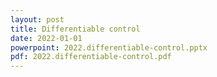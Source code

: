 ```yaml
---
layout: post
title: Differentiable control
date: 2022-01-01
powerpoint: 2022.differentiable-control.pptx
pdf: 2022.differentiable-control.pdf
---
```

